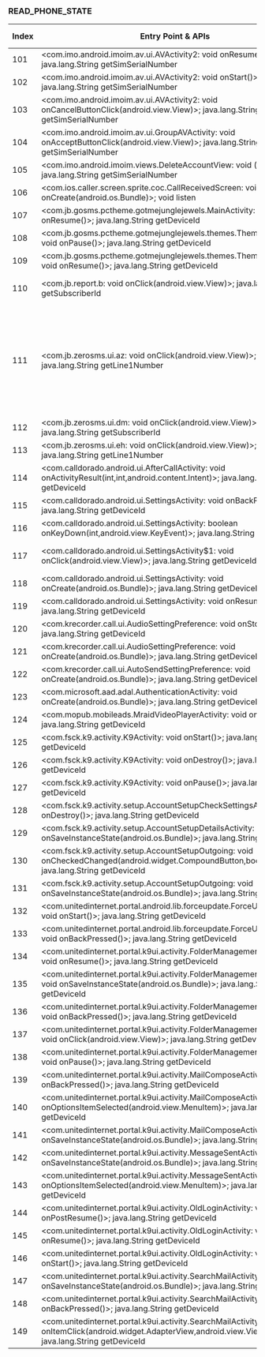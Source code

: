 ### READ_PHONE_STATE
| Index | Entry Point & APIs | Screen shot | Resource id | Label |
| ------------- | ------------- | ------------- |-------------|-------------|
| 101 | <com.imo.android.imoim.av.ui.AVActivity2: void onResume()>; java.lang.String getSimSerialNumber | ![](D:\COSMOS\output\py\Play_win8\Communication\com.imo.android.imoim\com.imo.android.imoim.av.ui.AVActivity2.png) |  | |
| 102 | <com.imo.android.imoim.av.ui.AVActivity2: void onStart()>; java.lang.String getSimSerialNumber | ![](D:\COSMOS\output\py\Play_win8\Communication\com.imo.android.imoim\com.imo.android.imoim.av.ui.AVActivity2.png) |  | |
| 103 | <com.imo.android.imoim.av.ui.AVActivity2: void onCancelButtonClick(android.view.View)>; java.lang.String getSimSerialNumber | ![](D:\COSMOS\output\py\Play_win8\Communication\com.imo.android.imoim\com.imo.android.imoim.av.ui.AVActivity2.png) |  | |
| 104 | <com.imo.android.imoim.av.ui.GroupAVActivity: void onAcceptButtonClick(android.view.View)>; java.lang.String getSimSerialNumber | ![](D:\COSMOS\output\py\Play_win8\Communication\com.imo.android.imoim\com.imo.android.imoim.av.ui.GroupAVActivity.png) |  | |
| 105 | <com.imo.android.imoim.views.DeleteAccountView: void <init>()>; java.lang.String getSimSerialNumber | ![](D:\COSMOS\output\py\Play_win8\Communication\com.imo.android.imoim\com.imo.android.imoim.views.DeleteAccountView.png) |  | |
| 106 | <com.ios.caller.screen.sprite.coc.CallReceivedScreen: void onCreate(android.os.Bundle)>; void listen | ![](D:\COSMOS\output\py\Play_win8\Communication\com.ios.caller.screen.sprite.coc\com.ios.caller.screen.sprite.coc.CallReceivedScreen.png) |  | |
| 107 | <com.jb.gosms.pctheme.gotmejunglejewels.MainActivity: void onResume()>; java.lang.String getDeviceId | ![](D:\COSMOS\output\py\Play_win8\Communication\com.jb.gosms.pctheme.gotmejunglejewels\com.jb.gosms.pctheme.gotmejunglejewels.MainActivity.png) |  | |
| 108 | <com.jb.gosms.pctheme.gotmejunglejewels.themes.ThemesActivity: void onPause()>; java.lang.String getDeviceId | ![](D:\COSMOS\output\py\Play_win8\Communication\com.jb.gosms.pctheme.gotmejunglejewels\com.jb.gosms.pctheme.gotmejunglejewels.themes.ThemesActivity.png) |  | |
| 109 | <com.jb.gosms.pctheme.gotmejunglejewels.themes.ThemesActivity: void onResume()>; java.lang.String getDeviceId | ![](D:\COSMOS\output\py\Play_win8\Communication\com.jb.gosms.pctheme.gotmejunglejewels\com.jb.gosms.pctheme.gotmejunglejewels.themes.ThemesActivity.png) |  | |
| 110 | <com.jb.report.b: void onClick(android.view.View)>; java.lang.String getSubscriberId | ![](D:\COSMOS\output\py\Play_win8\Communication\com.jb.zerosms\com.jb.report.CrashReportDialog.png) | {'2131362300': <sensitive_component.SensitiveComponent.SensitiveView object at 0x0000021457CA17F0>} | |
| 111 | <com.jb.zerosms.ui.az: void onClick(android.view.View)>; java.lang.String getLine1Number | ![](D:\COSMOS\output\py\Play_win8\Communication\com.jb.zerosms\com.jb.zerosms.ui.ComposeMessageActivity.png) | {'2131361882': <sensitive_component.SensitiveComponent.SensitiveView object at 0x0000021457CA7400>, '2131361870': <sensitive_component.SensitiveComponent.SensitiveView object at 0x0000021457CA7BA8>, '2131361873': <sensitive_component.SensitiveComponent.SensitiveView object at 0x0000021457CA74A8>, '2131361879': <sensitive_component.SensitiveComponent.SensitiveView object at 0x0000021457CA71D0>, '2131361876': <sensitive_component.SensitiveComponent.SensitiveView object at 0x0000021457CA7BE0>} | |
| 112 | <com.jb.zerosms.ui.dm: void onClick(android.view.View)>; java.lang.String getSubscriberId | ![](D:\COSMOS\output\py\Play_win8\Communication\com.jb.zerosms\com.jb.zerosms.ui.FeedbackActivity.png) |  | |
| 113 | <com.jb.zerosms.ui.eh: void onClick(android.view.View)>; java.lang.String getLine1Number | ![](D:\COSMOS\output\py\Play_win8\Communication\com.jb.zerosms\com.jb.zerosms.ui.MessageDisplayActivity.png) |  | |
| 114 | <com.calldorado.android.ui.AfterCallActivity: void onActivityResult(int,int,android.content.Intent)>; java.lang.String getDeviceId | ![](D:\COSMOS\output\py\Play_win8\Communication\com.killermobile.totalrecall\com.calldorado.android.ui.AfterCallActivity.png) |  | |
| 115 | <com.calldorado.android.ui.SettingsActivity: void onBackPressed()>; java.lang.String getDeviceId | ![](D:\COSMOS\output\py\Play_win8\Communication\com.killermobile.totalrecall\com.calldorado.android.ui.SettingsActivity.png) |  | |
| 116 | <com.calldorado.android.ui.SettingsActivity: boolean onKeyDown(int,android.view.KeyEvent)>; java.lang.String getDeviceId | ![](D:\COSMOS\output\py\Play_win8\Communication\com.killermobile.totalrecall\com.calldorado.android.ui.SettingsActivity.png) |  | |
| 117 | <com.calldorado.android.ui.SettingsActivity$1: void onClick(android.view.View)>; java.lang.String getDeviceId | ![](D:\COSMOS\output\py\Play_win8\Communication\com.killermobile.totalrecall\com.calldorado.android.ui.SettingsActivity.png) | {'8000': <sensitive_component.SensitiveComponent.SensitiveView object at 0x0000021457D40C18>} | |
| 118 | <com.calldorado.android.ui.SettingsActivity: void onCreate(android.os.Bundle)>; java.lang.String getDeviceId | ![](D:\COSMOS\output\py\Play_win8\Communication\com.killermobile.totalrecall\com.calldorado.android.ui.SettingsActivity.png) |  | |
| 119 | <com.calldorado.android.ui.SettingsActivity: void onResume()>; java.lang.String getDeviceId | ![](D:\COSMOS\output\py\Play_win8\Communication\com.killermobile.totalrecall\com.calldorado.android.ui.SettingsActivity.png) |  | |
| 120 | <com.krecorder.call.ui.AudioSettingPreference: void onStop()>; java.lang.String getDeviceId | ![](D:\COSMOS\output\py\Play_win8\Communication\com.killermobile.totalrecall\com.krecorder.call.ui.AudioSettingPreference.png) |  | |
| 121 | <com.krecorder.call.ui.AudioSettingPreference: void onCreate(android.os.Bundle)>; java.lang.String getDeviceId | ![](D:\COSMOS\output\py\Play_win8\Communication\com.killermobile.totalrecall\com.krecorder.call.ui.AudioSettingPreference.png) |  | |
| 122 | <com.krecorder.call.ui.AutoSendSettingPreference: void onCreate(android.os.Bundle)>; java.lang.String getDeviceId | ![](D:\COSMOS\output\py\Play_win8\Communication\com.killermobile.totalrecall\com.krecorder.call.ui.AutoSendSettingPreference.png) |  | |
| 123 | <com.microsoft.aad.adal.AuthenticationActivity: void onCreate(android.os.Bundle)>; java.lang.String getDeviceId | ![](D:\COSMOS\output\py\Play_win8\Communication\com.killermobile.totalrecall\com.microsoft.aad.adal.AuthenticationActivity.png) |  | |
| 124 | <com.mopub.mobileads.MraidVideoPlayerActivity: void onDestroy()>; java.lang.String getDeviceId | ![](D:\COSMOS\output\py\Play_win8\Communication\com.killermobile.totalrecall\com.mopub.mobileads.MraidVideoPlayerActivity.png) |  | |
| 125 | <com.fsck.k9.activity.K9Activity: void onStart()>; java.lang.String getDeviceId | ![](D:\COSMOS\output\py\Play_win8\Communication\com.mail.mobile.android.mail\com.fsck.k9.activity.K9Activity.png) |  | |
| 126 | <com.fsck.k9.activity.K9Activity: void onDestroy()>; java.lang.String getDeviceId | ![](D:\COSMOS\output\py\Play_win8\Communication\com.mail.mobile.android.mail\com.fsck.k9.activity.K9Activity.png) |  | |
| 127 | <com.fsck.k9.activity.K9Activity: void onPause()>; java.lang.String getDeviceId | ![](D:\COSMOS\output\py\Play_win8\Communication\com.mail.mobile.android.mail\com.fsck.k9.activity.K9Activity.png) |  | |
| 128 | <com.fsck.k9.activity.setup.AccountSetupCheckSettingsActivity: void onDestroy()>; java.lang.String getDeviceId | ![](D:\COSMOS\output\py\Play_win8\Communication\com.mail.mobile.android.mail\com.fsck.k9.activity.setup.AccountSetupCheckSettingsActivity.png) |  | |
| 129 | <com.fsck.k9.activity.setup.AccountSetupDetailsActivity: void onSaveInstanceState(android.os.Bundle)>; java.lang.String getDeviceId | ![](D:\COSMOS\output\py\Play_win8\Communication\com.mail.mobile.android.mail\com.fsck.k9.activity.setup.AccountSetupDetailsActivity.png) |  | |
| 130 | <com.fsck.k9.activity.setup.AccountSetupOutgoing: void onCheckedChanged(android.widget.CompoundButton,boolean)>; java.lang.String getDeviceId | ![](D:\COSMOS\output\py\Play_win8\Communication\com.mail.mobile.android.mail\com.fsck.k9.activity.setup.AccountSetupOutgoing.png) |  | |
| 131 | <com.fsck.k9.activity.setup.AccountSetupOutgoing: void onSaveInstanceState(android.os.Bundle)>; java.lang.String getDeviceId | ![](D:\COSMOS\output\py\Play_win8\Communication\com.mail.mobile.android.mail\com.fsck.k9.activity.setup.AccountSetupOutgoing.png) |  | |
| 132 | <com.unitedinternet.portal.android.lib.forceupdate.ForceUpdateActivity: void onStart()>; java.lang.String getDeviceId | ![](D:\COSMOS\output\py\Play_win8\Communication\com.mail.mobile.android.mail\com.unitedinternet.portal.android.lib.forceupdate.ForceUpdateActivity.png) |  | |
| 133 | <com.unitedinternet.portal.android.lib.forceupdate.ForceUpdateActivity: void onBackPressed()>; java.lang.String getDeviceId | ![](D:\COSMOS\output\py\Play_win8\Communication\com.mail.mobile.android.mail\com.unitedinternet.portal.android.lib.forceupdate.ForceUpdateActivity.png) |  | |
| 134 | <com.unitedinternet.portal.k9ui.activity.FolderManagementActivity: void onResume()>; java.lang.String getDeviceId | ![](D:\COSMOS\output\py\Play_win8\Communication\com.mail.mobile.android.mail\com.unitedinternet.portal.k9ui.activity.FolderManagementActivity.png) |  | |
| 135 | <com.unitedinternet.portal.k9ui.activity.FolderManagementActivity: void onSaveInstanceState(android.os.Bundle)>; java.lang.String getDeviceId | ![](D:\COSMOS\output\py\Play_win8\Communication\com.mail.mobile.android.mail\com.unitedinternet.portal.k9ui.activity.FolderManagementActivity.png) |  | |
| 136 | <com.unitedinternet.portal.k9ui.activity.FolderManagementActivity: void onBackPressed()>; java.lang.String getDeviceId | ![](D:\COSMOS\output\py\Play_win8\Communication\com.mail.mobile.android.mail\com.unitedinternet.portal.k9ui.activity.FolderManagementActivity.png) |  | |
| 137 | <com.unitedinternet.portal.k9ui.activity.FolderManagementActivity$2: void onClick(android.view.View)>; java.lang.String getDeviceId | ![](D:\COSMOS\output\py\Play_win8\Communication\com.mail.mobile.android.mail\com.unitedinternet.portal.k9ui.activity.FolderManagementActivity.png) |  | |
| 138 | <com.unitedinternet.portal.k9ui.activity.FolderManagementActivity: void onPause()>; java.lang.String getDeviceId | ![](D:\COSMOS\output\py\Play_win8\Communication\com.mail.mobile.android.mail\com.unitedinternet.portal.k9ui.activity.FolderManagementActivity.png) |  | |
| 139 | <com.unitedinternet.portal.k9ui.activity.MailComposeActivity: void onBackPressed()>; java.lang.String getDeviceId | ![](D:\COSMOS\output\py\Play_win8\Communication\com.mail.mobile.android.mail\com.unitedinternet.portal.k9ui.activity.MailComposeActivity.png) |  | |
| 140 | <com.unitedinternet.portal.k9ui.activity.MailComposeActivity: boolean onOptionsItemSelected(android.view.MenuItem)>; java.lang.String getDeviceId | ![](D:\COSMOS\output\py\Play_win8\Communication\com.mail.mobile.android.mail\com.unitedinternet.portal.k9ui.activity.MailComposeActivity.png) |  | |
| 141 | <com.unitedinternet.portal.k9ui.activity.MailComposeActivity: void onSaveInstanceState(android.os.Bundle)>; java.lang.String getDeviceId | ![](D:\COSMOS\output\py\Play_win8\Communication\com.mail.mobile.android.mail\com.unitedinternet.portal.k9ui.activity.MailComposeActivity.png) |  | |
| 142 | <com.unitedinternet.portal.k9ui.activity.MessageSentActivity: void onSaveInstanceState(android.os.Bundle)>; java.lang.String getDeviceId | ![](D:\COSMOS\output\py\Play_win8\Communication\com.mail.mobile.android.mail\com.unitedinternet.portal.k9ui.activity.MessageSentActivity.png) |  | |
| 143 | <com.unitedinternet.portal.k9ui.activity.MessageSentActivity: boolean onOptionsItemSelected(android.view.MenuItem)>; java.lang.String getDeviceId | ![](D:\COSMOS\output\py\Play_win8\Communication\com.mail.mobile.android.mail\com.unitedinternet.portal.k9ui.activity.MessageSentActivity.png) |  | |
| 144 | <com.unitedinternet.portal.k9ui.activity.OldLoginActivity: void onPostResume()>; java.lang.String getDeviceId | ![](D:\COSMOS\output\py\Play_win8\Communication\com.mail.mobile.android.mail\com.unitedinternet.portal.k9ui.activity.OldLoginActivity.png) |  | |
| 145 | <com.unitedinternet.portal.k9ui.activity.OldLoginActivity: void onResume()>; java.lang.String getDeviceId | ![](D:\COSMOS\output\py\Play_win8\Communication\com.mail.mobile.android.mail\com.unitedinternet.portal.k9ui.activity.OldLoginActivity.png) |  | |
| 146 | <com.unitedinternet.portal.k9ui.activity.OldLoginActivity: void onStart()>; java.lang.String getDeviceId | ![](D:\COSMOS\output\py\Play_win8\Communication\com.mail.mobile.android.mail\com.unitedinternet.portal.k9ui.activity.OldLoginActivity.png) |  | |
| 147 | <com.unitedinternet.portal.k9ui.activity.SearchMailActivity: void onSaveInstanceState(android.os.Bundle)>; java.lang.String getDeviceId | ![](D:\COSMOS\output\py\Play_win8\Communication\com.mail.mobile.android.mail\com.unitedinternet.portal.k9ui.activity.SearchMailActivity.png) |  | |
| 148 | <com.unitedinternet.portal.k9ui.activity.SearchMailActivity: void onBackPressed()>; java.lang.String getDeviceId | ![](D:\COSMOS\output\py\Play_win8\Communication\com.mail.mobile.android.mail\com.unitedinternet.portal.k9ui.activity.SearchMailActivity.png) |  | |
| 149 | <com.unitedinternet.portal.k9ui.activity.SearchMailActivity: void onItemClick(android.widget.AdapterView,android.view.View,int,long)>; java.lang.String getDeviceId | ![](D:\COSMOS\output\py\Play_win8\Communication\com.mail.mobile.android.mail\com.unitedinternet.portal.k9ui.activity.SearchMailActivity.png) |  | |
